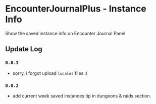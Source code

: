 # EncounterJournalPlus - Instance Info

Show the saved instance info on Encounter Journal Panel

## Update Log

### `0.0.3`

* sorry, i forgot upload `locales` files :(

### `0.0.2`

* add current week saved instances tip in dungeons & raids section.
